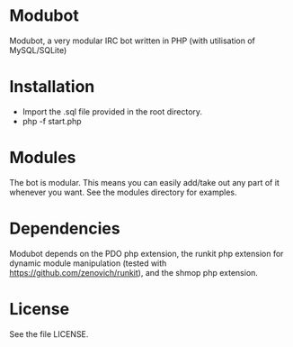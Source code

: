 Modubot
=======

Modubot, a very modular IRC bot written in PHP (with utilisation of MySQL/SQLite)


Installation
============

* Import the .sql file provided in the root directory.
* php -f start.php

Modules
=======

The bot is modular. This means you can easily add/take out any part of it whenever you want. See the modules directory for examples.

Dependencies
============

Modubot depends on the PDO php extension, the runkit php extension for dynamic module manipulation (tested with https://github.com/zenovich/runkit), and the shmop php extension.

License
=======

See the file LICENSE.